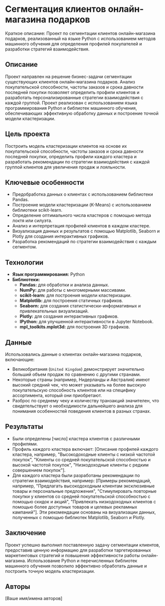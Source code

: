 # Сегментация клиентов онлайн-магазина подарков

Краткое описание: Проект по сегментации клиентов онлайн-магазина подарков, реализованный на языке Python с использованием методов машинного обучения для определения профилей покупателей и разработки стратегий взаимодействия.

## Описание

Проект направлен на решение бизнес-задачи сегментации существующих клиентов онлайн-магазина подарков. Анализ покупательской способности, частоты заказов и срока давности последней покупки позволяет определить профили клиентов и разработать персонализированные стратегии взаимодействия с каждой группой. Проект реализован с использованием языка программирования Python и библиотек машинного обучения, обеспечивающих эффективную обработку данных и построение точной модели кластеризации.

## Цель проекта

Построить модель кластеризации клиентов на основе их покупательской способности, частоты заказов и срока давности последней покупки, определить профили каждого кластера и разработать рекомендации по стратегии взаимодействия с каждой группой клиентов для увеличения продаж и лояльности.

## Ключевые особенности

* Предобработка данных о клиентах с использованием библиотеки Pandas.
* Построение модели кластеризации (K-Means) с использованием библиотеки scikit-learn.
* Определение оптимального числа кластеров с помощью метода локтя или силуэта.
* Анализ и интерпретация профилей клиентов в каждом кластере.
* Визуализация данных и результатов с помощью Matplotlib, Seaborn и Plotly для создания интерактивных графиков.
* Разработка рекомендаций по стратегии взаимодействия с каждым сегментом.

## Технологии

* **Язык программирования:** Python
* **Библиотеки:**
    * **Pandas:** для обработки и анализа данных.
    * **NumPy:** для работы с многомерными массивами.
    * **scikit-learn:** для построения модели кластеризации.
    * **Matplotlib:** для построения статичных графиков.
    * **Seaborn:** для создания статистически-информативных и привлекательных визуализаций.
    * **Plotly:** для создания интерактивных графиков.
    * **IPython:** для улучшенной интерактивности в Jupyter Notebook.
    * **mpl_toolkits.mplot3d:** для построения 3D графиков.


## Данные

Использовались данные о клиентах онлайн-магазина подарков, включающие:

*  Великобритания (`United Kingdom`) демонстрирует значительно больший объем продаж по сравнению с другими странами.
*  Некоторые страны (например, Нидерланды и Австралия) имеют высокий средний чек, что может указывать на более высокую покупательскую способность клиентов или на специфику ассортимента, который они приобретают.
*  Разброс по среднему чеку и количеству транзакций значителен, что свидетельствует о необходимости дальнейшего анализа для понимания особенностей поведения клиентов в разных странах.


## Результаты

* Были определены [число] кластера клиентов с различными профилями.
* Профиль каждого кластера включает: [Описание профилей каждого кластера, например, "Высокодоходные клиенты с низкой частотой покупок", "Клиенты со средней покупательской способностью и высокой частотой покупок", "Низкодоходные клиенты с редким совершением покупок"].
* Для каждого кластера были разработаны рекомендации по стратегии взаимодействия, например: [Примеры рекомендаций, например, "Предлагать высокодоходным клиентам эксклюзивные товары и персональные предложения", "Стимулировать повторные покупки у клиентов со средней покупательской способностью с помощью скидок и акций", "Привлекать низкодоходных клиентов с помощью более доступных товаров и целевых рекламных кампаний"].  Эти рекомендации основаны на визуализации данных, полученных с помощью библиотек Matplotlib, Seaborn и Plotly.


## Заключение

Проект успешно выполнил поставленную задачу сегментации клиентов, предоставив ценную информацию для разработки таргетированных маркетинговых стратегий и повышения эффективности работы онлайн-магазина. Использование Python и перечисленных библиотек машинного обучения позволило эффективно обработать данные и построить точную модель кластеризации.


## Авторы

[Ваше имя/имена авторов]